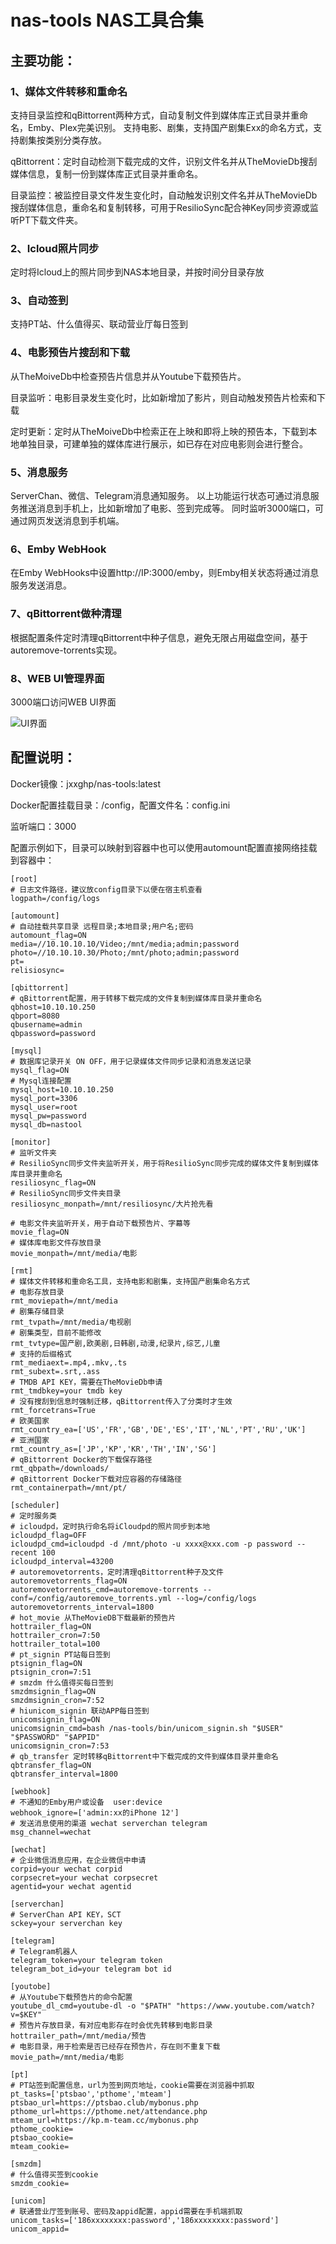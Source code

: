# nas-tools NAS工具合集
## 主要功能：
### 1、媒体文件转移和重命名
支持目录监控和qBittorrent两种方式，自动复制文件到媒体库正式目录并重命名，Emby、Plex完美识别。
支持电影、剧集，支持国产剧集Exx的命名方式，支持剧集按类别分类存放。

qBittorrent：定时自动检测下载完成的文件，识别文件名并从TheMovieDb搜刮媒体信息，复制一份到媒体库正式目录并重命名。

目录监控：被监控目录文件发生变化时，自动触发识别文件名并从TheMovieDb搜刮媒体信息，重命名和复制转移，可用于ResilioSync配合神Key同步资源或监听PT下载文件夹。

### 2、Icloud照片同步
定时将Icloud上的照片同步到NAS本地目录，并按时间分目录存放

### 3、自动签到
支持PT站、什么值得买、联动营业厅每日签到

### 4、电影预告片搜刮和下载
从TheMoiveDb中检查预告片信息并从Youtube下载预告片。

目录监听：电影目录发生变化时，比如新增加了影片，则自动触发预告片检索和下载

定时更新：定时从TheMoiveDb中检索正在上映和即将上映的预告本，下载到本地单独目录，可建单独的媒体库进行展示，如已存在对应电影则会进行整合。

### 5、消息服务
ServerChan、微信、Telegram消息通知服务。 以上功能运行状态可通过消息服务推送消息到手机上，比如新增加了电影、签到完成等。
同时监听3000端口，可通过网页发送消息到手机端。

### 6、Emby WebHook
在Emby WebHooks中设置http://IP:3000/emby，则Emby相关状态将通过消息服务发送消息。

### 7、qBittorrent做种清理
根据配置条件定时清理qBittorrent中种子信息，避免无限占用磁盘空间，基于autoremove-torrents实现。

### 8、WEB UI管理界面
3000端口访问WEB UI界面

![UI界面](https://github.com/jxxghp/nastool/blob/master/nastool.png)

## 配置说明：
Docker镜像：jxxghp/nas-tools:latest

Docker配置挂载目录：/config，配置文件名：config.ini

监听端口：3000

配置示例如下，目录可以映射到容器中也可以使用automount配置直接网络挂载到容器中：
```
[root]
# 日志文件路径，建议放config目录下以便在宿主机查看
logpath=/config/logs

[automount]
# 自动挂载共享目录 远程目录;本地目录;用户名;密码
automount_flag=ON
media=//10.10.10.10/Video;/mnt/media;admin;password
photo=//10.10.10.30/Photo;/mnt/photo;admin;password
pt=
relisiosync=

[qbittorrent]
# qBittorrent配置，用于转移下载完成的文件复制到媒体库目录并重命名
qbhost=10.10.10.250
qbport=8080
qbusername=admin
qbpassword=password

[mysql]
# 数据库记录开关 ON OFF，用于记录媒体文件同步记录和消息发送记录
mysql_flag=ON
# Mysql连接配置
mysql_host=10.10.10.250
mysql_port=3306
mysql_user=root
mysql_pw=password
mysql_db=nastool

[monitor]
# 监听文件夹
# ResilioSync同步文件夹监听开关，用于将ResilioSync同步完成的媒体文件复制到媒体库目录并重命名
resiliosync_flag=ON
# ResilioSync同步文件夹目录
resiliosync_monpath=/mnt/resiliosync/大片抢先看

# 电影文件夹监听开关，用于自动下载预告片、字幕等
movie_flag=ON
# 媒体库电影文件存放目录
movie_monpath=/mnt/media/电影

[rmt]
# 媒体文件转移和重命名工具，支持电影和剧集，支持国产剧集命名方式
# 电影存放目录
rmt_moviepath=/mnt/media
# 剧集存储目录
rmt_tvpath=/mnt/media/电视剧
# 剧集类型，目前不能修改
rmt_tvtype=国产剧,欧美剧,日韩剧,动漫,纪录片,综艺,儿童
# 支持的后缀格式
rmt_mediaext=.mp4,.mkv,.ts
rmt_subext=.srt,.ass
# TMDB API KEY，需要在TheMovieDb申请
rmt_tmdbkey=your tmdb key
# 没有搜刮到信息时强制迁移，qBittorrent传入了分类时才生效
rmt_forcetrans=True
# 欧美国家
rmt_country_ea=['US','FR','GB','DE','ES','IT','NL','PT','RU','UK']
# 亚洲国家
rmt_country_as=['JP','KP','KR','TH','IN','SG']
# qBittorrent Docker的下载保存路径
rmt_qbpath=/downloads/
# qBittorrent Docker下载对应容器的存储路径
rmt_containerpath=/mnt/pt/

[scheduler]
# 定时服务类
# icloudpd，定时执行命名将iCloudpd的照片同步到本地
icloudpd_flag=OFF
icloudpd_cmd=icloudpd -d /mnt/photo -u xxxx@xxx.com -p password --recent 100
icloudpd_interval=43200
# autoremovetorrents，定时清理qBittorrent种子及文件
autoremovetorrents_flag=ON
autoremovetorrents_cmd=autoremove-torrents --conf=/config/autoremove_torrents.yml --log=/config/logs
autoremovetorrents_interval=1800
# hot_movie 从TheMovieDB下载最新的预告片
hottrailer_flag=ON
hottrailer_cron=7:50
hottrailer_total=100
# pt_signin PT站每日签到
ptsignin_flag=ON
ptsignin_cron=7:51
# smzdm 什么值得买每日签到
smzdmsignin_flag=ON
smzdmsignin_cron=7:52
# hiunicom_signin 联动APP每日签到
unicomsignin_flag=ON
unicomsignin_cmd=bash /nas-tools/bin/unicom_signin.sh "$USER" "$PASSWORD" "$APPID"
unicomsignin_cron=7:53
# qb_transfer 定时转移qBittorrent中下载完成的文件到媒体目录并重命名
qbtransfer_flag=ON
qbtransfer_interval=1800

[webhook]
# 不通知的Emby用户或设备  user:device
webhook_ignore=['admin:xx的iPhone 12']
# 发送消息使用的渠道 wechat serverchan telegram
msg_channel=wechat

[wechat]
# 企业微信消息应用，在企业微信中申请
corpid=your wechat corpid
corpsecret=your wechat corpsecret
agentid=your wechat agentid

[serverchan]
# ServerChan API KEY，SCT
sckey=your serverchan key

[telegram]
# Telegram机器人
telegram_token=your telegram token
telegram_bot_id=your telegram bot id

[youtobe]
# 从Youtube下载预告片的命令配置
youtube_dl_cmd=youtube-dl -o "$PATH" "https://www.youtube.com/watch?v=$KEY"
# 预告片存放目录，有对应电影存在时会优先转移到电影目录
hottrailer_path=/mnt/media/预告
# 电影目录，用于检索是否已经存在预告片，存在则不重复下载
movie_path=/mnt/media/电影

[pt]
# PT站签到配置信息，url为签到网页地址，cookie需要在浏览器中抓取
pt_tasks=['ptsbao','pthome','mteam']
ptsbao_url=https://ptsbao.club/mybonus.php
pthome_url=https://pthome.net/attendance.php
mteam_url=https://kp.m-team.cc/mybonus.php
pthome_cookie=
ptsbao_cookie=
mteam_cookie=

[smzdm]
# 什么值得买签到cookie
smzdm_cookie=

[unicom]
# 联通营业厅签到账号、密码及appid配置，appid需要在手机端抓取
unicom_tasks=['186xxxxxxxx:password','186xxxxxxxx:password']
unicom_appid=
```
